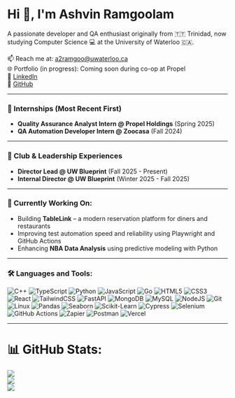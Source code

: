 # Hi 👋, I'm Ashvin Ramgoolam

A passionate developer and QA enthusiast originally from 🇹🇹 Trinidad, now studying Computer Science 💻 at the University of Waterloo 🇨🇦.

📫 Reach me at: a2ramgoo@uwaterloo.ca  
🌐 Portfolio (in progress): Coming soon during co-op at Propel  
🔗 [LinkedIn](https://www.linkedin.com/in/ashvin-ramgoolam)  
🔗 [GitHub](https://github.com/AshvinRamgo)

---

### 💼 Internships (Most Recent First)
- **Quality Assurance Analyst Intern @ Propel Holdings** (Spring 2025)  
- **QA Automation Developer Intern @ Zoocasa** (Fall 2024)  

---

### 🤝 Club & Leadership Experiences
- **Director Lead @ UW Blueprint** (Fall 2025 - Present)  
- **Internal Director @ UW Blueprint** (Winter 2025 - Fall 2025)  


---

### 🧠 Currently Working On:
- Building **TableLink** – a modern reservation platform for diners and restaurants  
- Improving test automation speed and reliability using Playwright and GitHub Actions  
- Enhancing **NBA Data Analysis** using predictive modeling with Python  

---

### 🛠 Languages and Tools:
![C++](https://img.shields.io/badge/c++-%2300599C.svg?style=plastic&logo=c%2B%2B&logoColor=white)
![TypeScript](https://img.shields.io/badge/typescript-%23007ACC.svg?style=plastic&logo=typescript&logoColor=white)
![Python](https://img.shields.io/badge/python-3670A0?style=plastic&logo=python&logoColor=ffdd54)
![JavaScript](https://img.shields.io/badge/javascript-%23323330.svg?style=plastic&logo=javascript&logoColor=%23F7DF1E)
![Go](https://img.shields.io/badge/go-%2300ADD8.svg?style=plastic&logo=go&logoColor=white)
![HTML5](https://img.shields.io/badge/html5-%23E34F26.svg?style=plastic&logo=html5&logoColor=white)
![CSS3](https://img.shields.io/badge/css3-%231572B6.svg?style=plastic&logo=css3&logoColor=white)
![React](https://img.shields.io/badge/react-%2320232a.svg?style=plastic&logo=react&logoColor=%2361DAFB)
![TailwindCSS](https://img.shields.io/badge/tailwindcss-%2338B2AC.svg?style=plastic&logo=tailwind-css&logoColor=white)
![FastAPI](https://img.shields.io/badge/FastAPI-005571?style=plastic&logo=fastapi)
![MongoDB](https://img.shields.io/badge/mongodb-%2347A248.svg?style=plastic&logo=mongodb&logoColor=white)
![MySQL](https://img.shields.io/badge/mysql-%2300f.svg?style=plastic&logo=mysql&logoColor=white)
![NodeJS](https://img.shields.io/badge/node.js-%23339933.svg?style=plastic&logo=node.js&logoColor=white)
![Git](https://img.shields.io/badge/git-%23F05033.svg?style=plastic&logo=git&logoColor=white)
![Linux](https://img.shields.io/badge/linux-%23FCC624.svg?style=plastic&logo=linux&logoColor=black)
![Pandas](https://img.shields.io/badge/pandas-%23150458.svg?style=plastic&logo=pandas&logoColor=white)
![Seaborn](https://img.shields.io/badge/Seaborn-%23000000.svg?style=plastic)
![Scikit-Learn](https://img.shields.io/badge/scikit_learn-F7931E?style=plastic&logo=scikit-learn&logoColor=white)
![Cypress](https://img.shields.io/badge/cypress-17202C?style=plastic&logo=cypress&logoColor=white)
![Selenium](https://img.shields.io/badge/selenium-%2343B02A.svg?style=plastic&logo=selenium&logoColor=white)
![GitHub Actions](https://img.shields.io/badge/github%20actions-%232671E5.svg?style=plastic&logo=githubactions&logoColor=white)
![Zapier](https://img.shields.io/badge/zapier-FC7E0F?style=plastic&logo=zapier&logoColor=white)
![Postman](https://img.shields.io/badge/Postman-FF6C37?style=plastic&logo=postman&logoColor=white)
![Vercel](https://img.shields.io/badge/vercel-%23000000.svg?style=plastic&logo=vercel&logoColor=white)

---

# 📊 GitHub Stats:
![](https://github-readme-stats.vercel.app/api?username=AshvinRamgo&theme=dark&hide_border=false&include_all_commits=true&count_private=true)<br/>
![](https://nirzak-streak-stats.vercel.app/?user=AshvinRamgo&theme=dark&hide_border=false)<br/>
![](https://github-readme-stats.vercel.app/api/top-langs/?username=AshvinRamgo&theme=dark&hide_border=false&include_all_commits=true&count_private=true&layout=compact)



